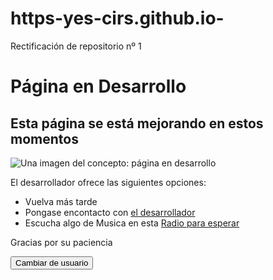 # https-yes-cirs.github.io-
Rectificación de repositorio nº 1
<!doctype html>
<html>
  <head>
    <meta charset="utf-8" />
    <title>Mi página de prueba</title>
       <link
  href="https://fonts.googleapis.com/css2?family=Roboto"
  rel="stylesheet"
  type="text/css" />
       <link href="styles/style.css" rel="stylesheet" type="text/css" />
  </head>
  <body>
    <h1>Página en Desarrollo</h1>
    <h2>Esta página se está mejorando en estos momentos</h2>
    <img src="images/diseño-y-desarrollo-de-sitios-web.jpg" alt="Una imagen del concepto: página en desarrollo" />
    <p>El desarrollador ofrece las siguientes opciones:</p>
    <ul>
     <li>Vuelva más tarde</li>
     <li>Pongase encontacto con 
         <a href="https://outlook.live.com/owa/">
             el desarrollador</a>
     </li>
     <li>Escucha algo de Musica en esta 
         <a href="https://www.youtube.com/watch?v=jfKfPfyJRdk">
             Radio para esperar</a>
     </li>
    </ul>
    <p>Gracias por su paciencia</p>
    <button>Cambiar de usuario</button>
    <script src="scripts/main.js"></script>
  </body>
</html>
